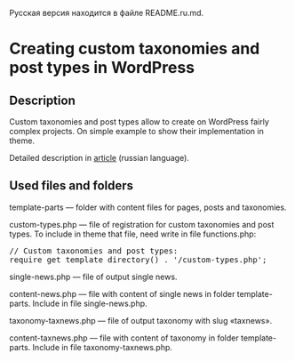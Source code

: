 <p>Русская версия находится в файле README.ru.md.</p>
<h1>Creating custom taxonomies and post types in WordPress</h1>
<h2>Description</h2>
<p>Custom taxonomies and post types allow to create on WordPress fairly complex projects. On simple example to show their implementation in theme.</p>
<p>Detailed description in <a href="https://webmikorn.ru/articles/sozdanie-taksonomii-i-polzovatelskogo-tipa-zapisi-wordpress/">article</a> (russian language).</p>
<h2>Used files and folders</h2>
<p>template-parts &mdash; folder with content files for pages, posts and taxonomies.</p>
<p>custom-types.php &mdash; file of registration for custom taxonomies and post types. To include in theme that file, need write in file functions.php:</p>
<pre>
// Custom taxonomies and post types:
require get_template_directory() . '/custom-types.php';
</pre>
<p>single-news.php &mdash; file of output single news.</p>
<p>content-news.php &mdash; file with content of single news in folder template-parts. Include in file single-news.php.</p>
<p>taxonomy-taxnews.php &mdash; file of output taxonomy with slug &laquo;taxnews&raquo;.</p>
<p>content-taxnews.php &mdash; file with content of taxonomy in folder template-parts. Include in file taxonomy-taxnews.php.</p>
